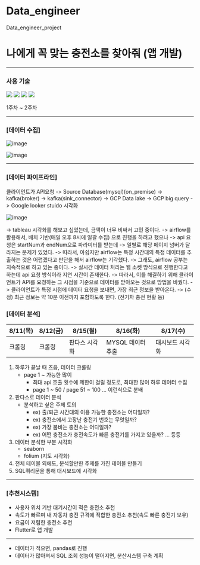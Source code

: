 # Data_engineer
Data_engineer_project

### 
# 나에게 꼭 맞는 충전소를 찾아줘 (앱 개발)

---
### 사용 기술
<img src="https://img.shields.io/badge/Python-3776AB?style=flat-square&logo=Python&logoColor=white"/>
<img src="https://img.shields.io/badge/Pandas-150458?style=flat-square&logo=Python&logoColor=white"/>
<img src="https://img.shields.io/badge/MySQL-4479A1?style=flat-square&logo=Python&logoColor=white"/>
<img src="https://img.shields.io/badge/Folium-77B829?style=flat-square&logo=Python&logoColor=white"/>



1주차 ~ 2주차
- - - 
### [데이터 수집]
![image](https://github.com/HongkyuRyu/Data_engineer/assets/69923886/69ca51be-e14d-47ec-a59f-df2147a828b8)

![image](https://github.com/HongkyuRyu/Data_engineer/assets/69923886/bcc8b96a-330b-49da-a9e7-8849607d64d6)

- - - 
### [데이터 파이프라인]
클라이언트가 API요청 -> Source Database(mysql)(on_premise) -> kafka(broker) -> kafka(sink_connector) 
->  GCP Data lake -> GCP big query -> Google looker stuido 시각화

![image](https://github.com/HongkyuRyu/Data_engineer/assets/69923886/5e55b7e2-5132-4239-b55d-e56d0f242e6d)

-> tableau 시각화를 해보고 싶었는데, 금액이 너무 비싸서 고민 중이다.
-> airflow를 활용해서, 배치 기반(매일 오후 8시에 일괄 수집) 으로 진행을 하려고 했으나
  -> api 요청은 startNum과 endNum으로 파라미터를 받는데
  -> 일별로 해당 페이지 넘버가 달라지는 문제가 있었다.
  -> 따라서, 아쉽지만 airflow는 특정 시간대의 특정 데이터를 추출하는 것은 어렵겠다고 판단을 해서 airflow는 기각했다.
  -> 그래도, airflow 공부는 지속적으로 하고 있는 중이다.
-> 실시간 데이터 처리는 웹 소켓 방식으로 진행한다고 하는데 api 요청 방식이라 지연 시간이 존재한다.
  -> 따라서, 이를 해결하기 위해 클라이언트가 API를 요청하는 그 시점을 기준으로 데이터를 받아오는 것으로 방법을 바꿨다.
  -> 클라이언트가 특정 시점에 데이터 요청을 보내면, 가장 최근 정보을 받아온다.
    -> (수정) 최근 정보는 약 10분 이전까지 포함하도록 한다. (전기차 충전 현황 등)


### [데이터 분석]

| 8/11(목) | 8/12(금) | 8/15(월) | 8/16(화) | 8/17(수) |
| --- | --- | --- | --- | --- |
| 크롤링 | 크롤링 | 판다스 시각화 | MYSQL 데이터 추출 | 대시보드 시각화 |
1. 하루가 끝날 때 즈음, 데이터 크롤링
    - page 1 ~ 가능한 많이
        - 최대 api 호출 횟수에 제한이 걸릴 정도로, 최대한 많이 하루 데이터 수집
        - page 1 ~ 50 / page 51 ~ 100 … 이런식으로 분배
2. 판다스로 데이터 분석
    - 분석하고 싶은 주제 토의
        - ex) 출/퇴근 시간대의 이용 가능한 충전소는 어디일까?
        - ex) 충전소에서 고장난 충전기 번호는 무엇일까?
        - ex) 가장 붐비는 충전소는 어디일까?
        - ex) 어떤 충전소가 충전속도가 빠른 충전기를 가지고 있을까? … 등등
3. 데이터 분석한 부분 시각화
    - seaborn
    - folium (지도 시각화)
4. 전체 테이블 외에도, 분석할만한 주제를 가진 테이블 만들기
5. SQL쿼리문을 통해 대시보드에 시각화

---

### [추천시스템]

- 사용자 위치 기반 대기시간이 적은 충전소 추천
- 속도가 빠르며 내 자동차 충전 규격에 적합한 충전소 추천(속도 빠른 충전기 보유)
- 요금이 저렴한 충전소 추천
- Flutter로 앱 개발

---

- 데이터가 적으면, pandas로 진행
- 데이터가 많아져서 SQL 조회 성능이 떨어지면, 분산시스템 구축 계획
